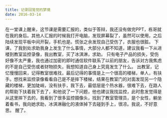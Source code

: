 ```yaml
---
title: 记录回笼觉的梦境
date: 2016-03-14
---
```


在一堂课上醒来，这节课是需要汇报的，类似于答辩，我还没有做完PPT，栋哥就在我的身后。其他人汇报的时候我打开电脑，发现屏幕裂了，虽然可以使用，之后陆续发现平板中间开裂，手机也是。慌张之余发现自己受伤了，衣服也很脏。
下课，了我到处求助我身上发生了什么事情，大部分人都不知道，建议我看一下从进楼到教室监控录像，我出教室，买了冰淇淋，求助。
只有电子产品的损失，受伤好像不太严重，我也通过加密的即时通信软件联系了以前的朋友，告诉对方我焦虑的不是自己受伤或者财物损失，我想知道自己身上究竟发生了什么。
出教室，记忆慢慢回来，记得教室很难找，最后记得的事情是上一个很高的楼梯，单人，有扶手。想找来监控录像看看自己是不是摔下楼梯，结果在教室门的对面发现另一个隐藏的楼梯，更加陡峭，没有扶手，我下去，最低层是个热水器，很难下去，在路人的帮助下扶着我下去了，和他说了一下问题，他也建议我找监控，此时愈发觉得是从这里摔下去的，我看到了很多监控摄像头，找到了教室管理员，是个女性，躺坐着看书，我向她求助，冰淇淋融化的液体掉下去碰到手上，很凉。我说，不好意思。
醒了。
